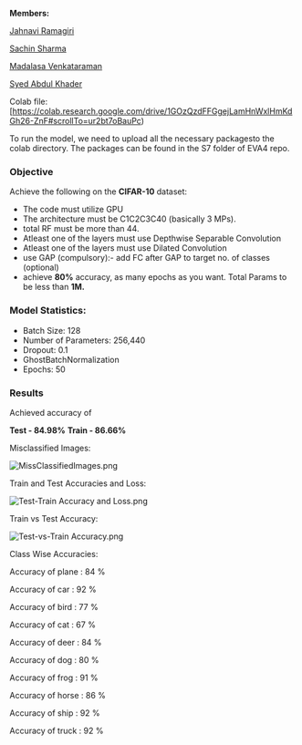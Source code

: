 **Members:**

[Jahnavi Ramagiri](https://canvas.instructure.com/courses/1804302/users/25685093)

[Sachin Sharma](https://canvas.instructure.com/courses/1804302/users/23724529)

[Madalasa Venkataraman](https://canvas.instructure.com/courses/1804302/users/25685106)

[Syed Abdul Khader](https://canvas.instructure.com/courses/1804302/users/25685109)

Colab file:[https://colab.research.google.com/drive/1GOzQzdFFGgejLamHnWxlHmKdGh26-ZnF#scrollTo=ur2bt7oBauPc)

To run the model, we need to upload all the necessary packagesto the colab directory. The packages can be found in the S7 folder of EVA4 repo.


### **Objective**

Achieve the following on the **CIFAR-10** dataset:

- The code must utilize GPU
- The architecture must be C1C2C3C40 (basically 3 MPs).
- total RF must be more than 44.
- Atleast one of the layers must use Depthwise Separable Convolution
- Atleast one of the layers must use Dilated Convolution
- use GAP (compulsory):- add FC after GAP to target no. of classes (optional)
- achieve **80%** accuracy, as many epochs as you want. Total Params to be less than **1M.**

### **Model Statistics:**

- Batch Size: 128
- Number of Parameters: 256,440
- Dropout: 0.1
- GhostBatchNormalization
- Epochs: 50

### **Results**

Achieved accuracy of

**Test - 84.98%**
**Train - 86.66%**

Misclassified Images:

![MissClassifiedImages.png](https://github.com/abksyed/EVA4/blob/master/S7/Images/MissClassifiedImages.png)

Train and Test Accuracies and Loss:

![Test-Train Accuracy and Loss.png](https://github.com/abksyed/EVA4/blob/master/S7/Images/Test-vs-Train%20Accuracy.png)

Train vs Test Accuracy:

![Test-vs-Train Accuracy.png](https://github.com/abksyed/EVA4/blob/master/S7/Images/Test-vs-Train%20Accuracy.png)

Class Wise Accuracies:

Accuracy of plane : 84 %

Accuracy of car : 92 %

Accuracy of bird : 77 %

Accuracy of cat : 67 %

Accuracy of deer : 84 %

Accuracy of dog : 80 %

Accuracy of frog : 91 %

Accuracy of horse : 86 %

Accuracy of ship : 92 %

Accuracy of truck : 92 %

